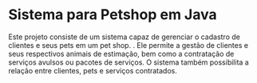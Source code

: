 # Sistema para Petshop em Java

Este projeto consiste de um sistema capaz de gerenciar o cadastro de clientes e seus pets em um
pet shop. . Ele permite a gestão de clientes e seus respectivos animais de
estimação, bem como a contratação de serviços avulsos ou pacotes de serviços.
O sistema também possibilita a relação entre clientes, pets e serviços
contratados.
